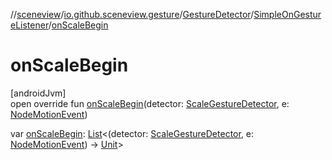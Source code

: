 //[sceneview](../../../../index.md)/[io.github.sceneview.gesture](../../index.md)/[GestureDetector](../index.md)/[SimpleOnGestureListener](index.md)/[onScaleBegin](on-scale-begin.md)

# onScaleBegin

[androidJvm]\
open override fun [onScaleBegin](on-scale-begin.md)(detector: [ScaleGestureDetector](../../-scale-gesture-detector/index.md), e: [NodeMotionEvent](../../-node-motion-event/index.md))

var [onScaleBegin](on-scale-begin.md): [List](https://kotlinlang.org/api/latest/jvm/stdlib/kotlin.collections/-list/index.html)&lt;(detector: [ScaleGestureDetector](../../-scale-gesture-detector/index.md), e: [NodeMotionEvent](../../-node-motion-event/index.md)) -&gt; [Unit](https://kotlinlang.org/api/latest/jvm/stdlib/kotlin/-unit/index.html)&gt;
